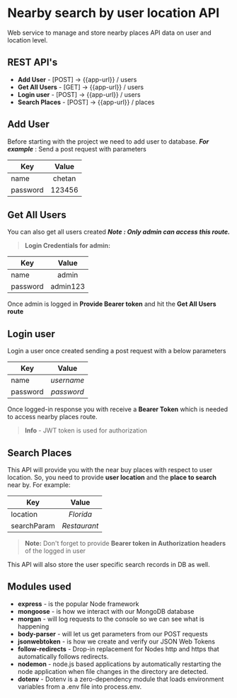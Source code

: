 # Nearby search by user location API

Web service to manage and store nearby places API data on user and location level.


## REST API's

 - **Add User** - [POST] -> {{app-url}} / users
 - **Get All Users** - [GET] -> {{app-url}} / users
 - **Login user** - [POST] -> {{app-url}} / users
 - **Search Places** - [POST] -> {{app-url}} / places

## Add User

Before starting with the project we need to add user to database.
***For example*** : Send a post request with parameters

| Key        | Value           
| ------------- |:-------------:|
| name    | chetan 
| password      | 123456      

## Get All Users
You can also get all users created
****Note* : Only admin can access this route.***

> **Login Credentials for admin:**

| Key        | Value           
| ------------- |:-------------:|
| name    | admin 
| password      | admin123

Once admin is logged in **Provide Bearer token** and hit the **Get All Users route**

## Login user

Login a user once created sending a post request with a below parameters

| Key        | Value           
| ------------- |:-------------:|
| name    | *username* 
| password      | *password*   

Once logged-in response you with receive a **Bearer Token** which is needed to access nearby places route.

> **Info** - JWT token is used for authorization

## Search Places

This API will provide you with the near buy places with respect to user location. So, you need to provide **user location** and the **place to search** near by.
For example:

| Key        | Value           
| ------------- |:-------------:|
| location    | *Florida* 
| searchParam      | *Restaurant*   

> **Note:** Don't forget to provide **Bearer token in Authorization headers** of the logged in user

This API will also store the user specific search records in DB as well.

## Modules used
- **express** -  is the popular Node framework
- **mongoose** - is how we interact with our MongoDB database
- **morgan** - will log requests to the console so we can see what is happening
- **body-parser** - will let us get parameters from our POST requests
- **jsonwebtoken** - is how we create and verify our JSON Web Tokens
- **follow-redirects** - Drop-in replacement for Nodes http and https that automatically follows redirects.
- **nodemon** - node.js based applications by automatically restarting the node application when file changes in the directory are detected.
- **dotenv** - Dotenv is a zero-dependency module that loads environment variables from a .env file into process.env.
